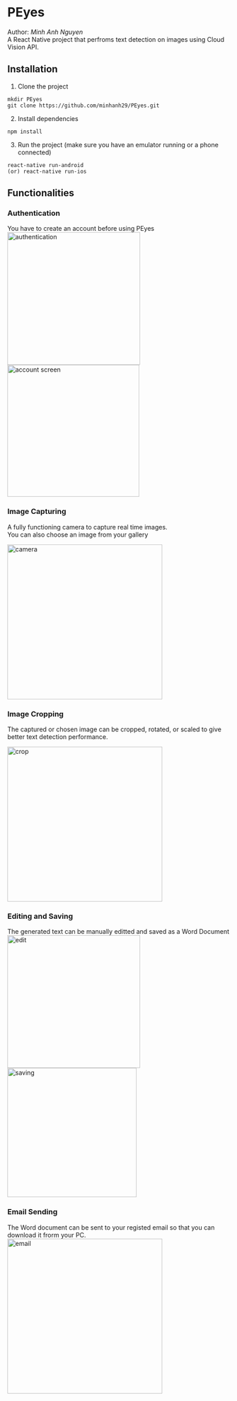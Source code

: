 # PEyes
Author: *Minh Anh Nguyen*  
A React Native project that perfroms text detection on images using Cloud Vision API. 

## Installation
1. Clone the project

```
mkdir PEyes
git clone https://github.com/minhanh29/PEyes.git
```

2. Install dependencies

```
npm install
```

3. Run the project (make sure you have an emulator running or a phone connected)

```
react-native run-android
(or) react-native run-ios
```

## Functionalities
### Authentication
You have to create an account before using PEyes  
<img src="screenshots/auth.png" alt="authentication" width='300' />
<img src="screenshots/account.png" alt="account screen" width='298' />

### Image Capturing
A fully functioning camera to capture real time images.  
You can also choose an image from your gallery

<img src="screenshots/camera.png" alt="camera" width='350' />

### Image Cropping
The captured or chosen image can be cropped, rotated, or scaled to give better text detection performance.

<img src="screenshots/crop.png" alt="crop" width='350'/>

### Editing and Saving
The generated text can be manually editted and saved as a Word Document  
<img src="screenshots/edit.png" alt="edit" width='300' />
<img src="screenshots/saving.png" alt="saving" width='292' />

### Email Sending
The Word document can be sent to your registed email so that you can download it frorm your PC.
<img src="screenshots/email.png" alt="email" width='350'/>
